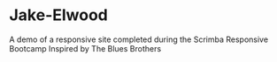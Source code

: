 # Jake-Elwood
A demo of a responsive site completed during the Scrimba Responsive Bootcamp
Inspired by The Blues Brothers
